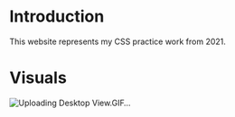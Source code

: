 # Introduction

This website represents my CSS practice work from 2021.


# Visuals

![Uploading Desktop View.GIF…]()
